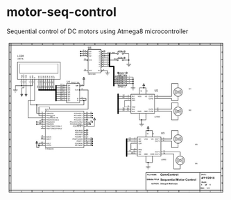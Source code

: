 # motor-seq-control
Sequential control of DC motors using Atmega8 microcontroller

![](ConvControl-schematic.jpg)
